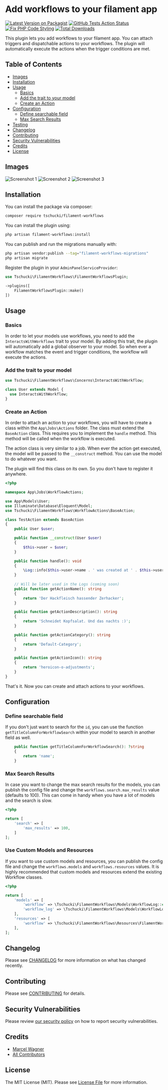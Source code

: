 # Add workflows to your filament app

[![Latest Version on Packagist](https://img.shields.io/packagist/v/tschucki/filament-workflows.svg?style=flat-square)](https://packagist.org/packages/tschucki/filament-workflows)
[![GitHub Tests Action Status](https://img.shields.io/github/actions/workflow/status/tschucki/filament-workflows/run-tests.yml?branch=main&label=tests&style=flat-square)](https://github.com/tschucki/filament-workflows/actions?query=workflow%3Arun-tests+branch%3Amain)
[![Fix PHP Code Styling](https://github.com/Tschucki/filament-workflows/actions/workflows/fix-php-code-styling.yml/badge.svg)](https://github.com/Tschucki/filament-workflows/actions/workflows/fix-php-code-styling.yml)
[![Total Downloads](https://img.shields.io/packagist/dt/tschucki/filament-workflows.svg?style=flat-square)](https://packagist.org/packages/tschucki/filament-workflows)

This plugin lets you add workflows to your filament app. You can attach triggers and dispatchable actions to your
workflows. The plugin will automatically execute the actions when the trigger conditions are met.

## Table of Contents

- [Images](#images)
- [Installation](#installation)
- [Usage](#usage)
    - [Basics](#basics)
    - [Add the trait to your model](#add-the-trait-to-your-model)
    - [Create an Action](#create-an-action)
- [Configuration](#configuration)
    - [Define searchable field](#define-searchable-field)
    - [Max Search Results](#max-search-results)
- [Testing](#testing)
- [Changelog](#changelog)
- [Contributing](#contributing)
- [Security Vulnerabilities](#security-vulnerabilities)
- [Credits](#credits)
- [License](#license)

## Images

![Screenshot 1](.github/images/Basic-Form.png)
![Screenshot 2](.github/images/Trigger-Form.png)
![Screenshot 3](.github/images/Actions-Form.png)

## Installation

You can install the package via composer:

```bash
composer require tschucki/filament-workflows
```

You can install the plugin using:

```bash
php artisan filament-workflows:install
```

You can publish and run the migrations manually with:

```bash
php artisan vendor:publish --tag="filament-workflows-migrations"
php artisan migrate
```

Register the plugin in your `AdminPanelServiceProvider`:

```php
use Tschucki\FilamentWorkflows\FilamentWorkflowsPlugin;

->plugins([
    FilamentWorkflowsPlugin::make()
])
```

## Usage
### Basics
In order to let your models use workflows, you need to add the `InteractsWithWorkflows` trait to your model. By adding this trait, the plugin will automatically add a global observer to your model. So when ever a workflow matches the event and trigger conditions, the workflow will execute the actions.

### Add the trait to your model
```php
use Tschucki\FilamentWorkflows\Concerns\InteractsWithWorkflow;

class User extends Model {
  use InteractsWithWorkflow;
}
```

### Create an Action
In order to attach an action to your workflows, you will have to create a class within the `App\Jobs\Actions` folder. The class must extend the `BaseAction` class. This requires you to implement the `handle` method. This method will be called when the workflow is executed.

The action class is very similar to a job.
When ever the action get executed, the model will be passed to the `__construct` method. You can use the model to do whatever you want.

The plugin will find this class on its own. So you don't have to register it anywhere.

```php
<?php

namespace App\Jobs\WorkflowActions;

use App\Models\User;
use Illuminate\Database\Eloquent\Model;
use Tschucki\FilamentWorkflows\WorkflowActions\BaseAction;

class TestAction extends BaseAction
{
    public User $user;

    public function __construct(User $user)
    {
        $this->user = $user;
    }

    public function handle(): void
    {
        \Log::info($this->user->name . ' was created at ' . $this->user->created_at);
    }
    
    // Will be later used in the Logs (coming soon) 
    public function getActionName(): string
    {
        return 'Der Hackfleisch hassender Zerhacker';
    }

    public function getActionDescription(): string
    {
        return 'Schneidet Kopfsalat. Und das nachts :)';
    }

    public function getActionCategory(): string
    {
        return 'Default-Category';
    }

    public function getActionIcon(): string
    {
        return 'heroicon-o-adjustments';
    }
}
```

That's it. Now you can create and attach actions to your workflows.

## Configuration

### Define searchable field

If you don't just want to search for the `id`, you can use the function `getTitleColumnForWorkflowSearch` within your model to search in another field as well.

```php
    public function getTitleColumnForWorkflowSearch(): ?string
    {
        return 'name';
    }
```

### Max Search Results
In case you want to change the max search results for the models, you can publish the config file and change the `workflows.search.max_results` value (defaults to 100).
This can come in handy when you have a lot of models and the search is slow.

```php
<?php

return [
    'search' => [
        'max_results' => 100,
    ]
];
```

### Use Custom Models and Resources
If you want to use custom models and resources, you can publish the config file and change the `workflows.models` and `workflows.resources` values. It is highly recommended that custom models and resources extend the existing Workflow classes.

```php
<?php

return [
    'models' => [
        'workflow' => \Tschucki\FilamentWorkflows\Models\WorkflowLog::class,
        'workflow_log' => \Tschucki\FilamentWorkflows\Models\WorkflowLog::class,
    ],
    'resources' => [
        'workflow' => \Tschucki\FilamentWorkflows\Resources\FilamentWorkflowResource::class,
    ],
];
```

## Changelog

Please see [CHANGELOG](CHANGELOG.md) for more information on what has changed recently.

## Contributing

Please see [CONTRIBUTING](.github/CONTRIBUTING.md) for details.

## Security Vulnerabilities

Please review [our security policy](../../security/policy) on how to report security vulnerabilities.

## Credits

- [Marcel Wagner](https://github.com/Tschucki)
- [All Contributors](../../contributors)

## License

The MIT License (MIT). Please see [License File](LICENSE.md) for more information.
